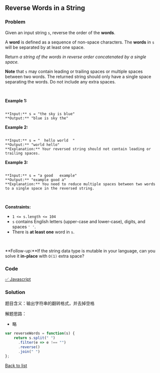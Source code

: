 Reverse Words in a String
---
### Problem
Given an input string `s`, reverse the order of the **words**.


A **word** is defined as a sequence of non-space characters. The **words** in `s` will be separated by at least one space.


Return *a string of the words in reverse order concatenated by a single space.*


**Note** that `s` may contain leading or trailing spaces or multiple spaces between two words. The returned string should only have a single space separating the words. Do not include any extra spaces.


 


**Example 1:**



```

**Input:** s = "the sky is blue"
**Output:** "blue is sky the"

```

**Example 2:**



```

**Input:** s = "  hello world  "
**Output:** "world hello"
**Explanation:** Your reversed string should not contain leading or trailing spaces.

```

**Example 3:**



```

**Input:** s = "a good   example"
**Output:** "example good a"
**Explanation:** You need to reduce multiple spaces between two words to a single space in the reversed string.

```

 


**Constraints:**


* `1 <= s.length <= 104`
* `s` contains English letters (upper-case and lower-case), digits, and spaces `' '`.
* There is **at least one** word in `s`.


 


**Follow-up:**If the string data type is mutable in your language, can you solve it **in-place** with `O(1)` extra space?


### Code
[✅ Javascript](./solution.js)
### Solution
题目含义：输出字符串的翻转格式，并去掉空格

解题思路：
- 略

```javascript
var reverseWords = function(s) {
    return s.split(" ")
      .filter(e => e !== "")
      .reverse()
      .join(" ")
};
```

[Back to list](../README.md)